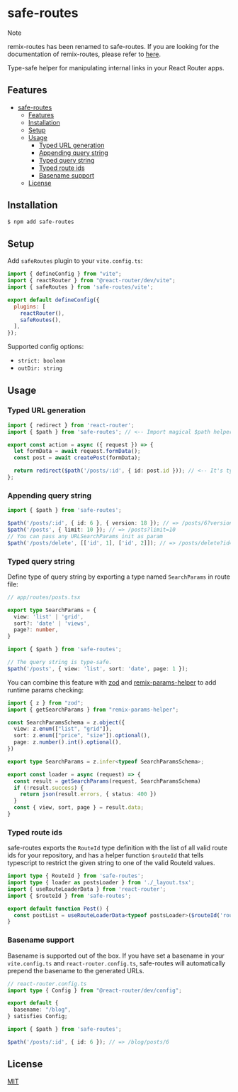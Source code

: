 # safe-routes

> [!note]
> remix-routes has been renamed to safe-routes. If you are looking for the documentation of remix-routes, please refer to [here](https://github.com/yesmeck/remix-routes/tree/remix-routes).

Type-safe helper for manipulating internal links in your React Router apps.

## Features

- [safe-routes](#safe-routes)
  - [Features](#features)
  - [Installation](#installation)
  - [Setup](#setup)
  - [Usage](#usage)
    - [Typed URL generation](#typed-url-generation)
    - [Appending query string](#appending-query-string)
    - [Typed query string](#typed-query-string)
    - [Typed route ids](#typed-route-ids)
    - [Basename support](#basename-support)
  - [License](#license)

## Installation

```bash
$ npm add safe-routes
```

## Setup

Add `safeRoutes` plugin to your `vite.config.ts`:

```javascript
import { defineConfig } from "vite";
import { reactRouter } from "@react-router/dev/vite";
import { safeRoutes } from 'safe-routes/vite';

export default defineConfig({
  plugins: [
    reactRouter(),
    safeRoutes(),
  ],
});
```

Supported config options:

- `strict: boolean`
- `outDir: string`

## Usage

### Typed URL generation

```typescript
import { redirect } from 'react-router';
import { $path } from 'safe-routes'; // <-- Import magical $path helper from safe-routes.

export const action = async ({ request }) => {
  let formData = await request.formData();
  const post = await createPost(formData);

  return redirect($path('/posts/:id', { id: post.id })); // <-- It's type safe.
};
```

### Appending query string

```typescript
import { $path } from 'safe-routes';

$path('/posts/:id', { id: 6 }, { version: 18 }); // => /posts/6?version=18
$path('/posts', { limit: 10 }); // => /posts?limit=10
// You can pass any URLSearchParams init as param
$path('/posts/delete', [['id', 1], ['id', 2]]); // => /posts/delete?id=1&id=2
```

### Typed query string

Define type of query string by exporting a type named `SearchParams` in route file:

```typescript
// app/routes/posts.tsx

export type SearchParams = {
  view: 'list' | 'grid',
  sort?: 'date' | 'views',
  page?: number,
}
```

```typescript
import { $path } from 'safe-routes';

// The query string is type-safe.
$path('/posts', { view: 'list', sort: 'date', page: 1 });
```

You can combine this feature with [zod](https://github.com/colinhacks/zod) and [remix-params-helper](https://github.com/kiliman/remix-params-helper) to add runtime params checking:

```typescript
import { z } from "zod";
import { getSearchParams } from "remix-params-helper";

const SearchParamsSchema = z.object({
  view: z.enum(["list", "grid"]),
  sort: z.enum(["price", "size"]).optional(),
  page: z.number().int().optional(),
})

export type SearchParams = z.infer<typeof SearchParamsSchema>;

export const loader = async (request) => {
  const result = getSearchParams(request, SearchParamsSchema)
  if (!result.success) {
    return json(result.errors, { status: 400 })
  }
  const { view, sort, page } = result.data;
}
```

### Typed route ids

safe-routes exports the `RouteId` type definition with the list of all valid route ids for your repository, and has a helper function `$routeId` that tells typescript to restrict the given string to one of the valid RouteId values.

```typescript
import type { RouteId } from 'safe-routes';
import type { loader as postsLoader } from './_layout.tsx';
import { useRouteLoaderData } from 'react-router';
import { $routeId } from 'safe-routes';

export default function Post() {
  const postList = useRouteLoaderData<typeof postsLoader>($routeId('routes/posts/_layout'));
}
```

### Basename support

Basename is supported out of the box. If you have set a basename in your `vite.config.ts` and `react-router.config.ts`, safe-routes will automatically prepend the basename to the generated URLs.

```typescript
// react-router.config.ts
import type { Config } from "@react-router/dev/config";

export default {
  basename: "/blog",
} satisfies Config;
```

```typescript
import { $path } from 'safe-routes';

$path('/posts/:id', { id: 6 }); // => /blog/posts/6
```

## License

[MIT](LICENSE)
